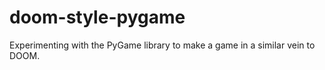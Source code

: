 # doom-style-pygame
Experimenting with the PyGame library to make a game in a similar vein to DOOM.
